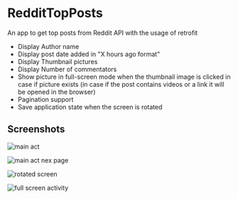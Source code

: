 # RedditTopPosts
An app to get  top posts from Reddit API with the usage of retrofit  
- Display Author name
- Display post date added in "X hours ago format"
- Display Thumbnail pictures
- Display Number of commentators
- Show picture in full-screen mode when the thumbnail image is clicked in case if picture exists (in case if the post contains videos or a link it will be opened in the browser)
- Pagination support
- Save application state when the screen is rotated

## Screenshots
![main act](https://user-images.githubusercontent.com/34392143/106399466-6bc98780-6421-11eb-9530-24a78cf55f5f.png)

![main act nex page](https://user-images.githubusercontent.com/34392143/106399464-6b30f100-6421-11eb-9498-d8f9c228862a.png)

![rotated screen](https://user-images.githubusercontent.com/34392143/106399469-6c621e00-6421-11eb-8a9d-eb23b19a5ef1.png)

![full screen activity](https://user-images.githubusercontent.com/34392143/106399506-b2b77d00-6421-11eb-8f66-7a911cece54c.png)


 
